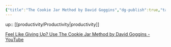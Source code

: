 ```yaml
---
{"title":"The Cookie Jar Method by David Goggins","dg-publish":true,"tags":["productivity"],"language":"en","permalink":"/productivity/the-cookie-jar-method-by-david-goggins/","dgPassFrontmatter":true}
---
```


up:: [[productivity/Productivity\|productivity]]

[Feel Like Giving Up? Use The Cookie Jar Method by David Goggins - YouTube](https://www.youtube.com/watch?v=ANpmYcAE-8U)

